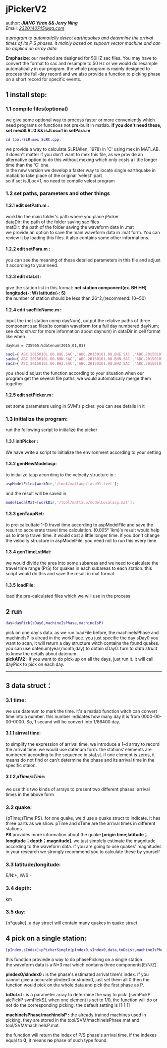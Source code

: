 # jPickerV2

author: ***JIANG Yiran && Jerry Ning***   
Email: *2320140745@qq.com*  

*a program to automaticlly detect earthquakes and determine the arrival times of its P S phases. it mainly based on supoort vector machine and can be applied on array data.*  

**Emphasize**: our method are designed for 50HZ sac files. You may have to convert the format to sac and resample to 50 Hz or we would do resample automatically in our program. the whole program is mainly designed to process the full-day record and we also provide a function to picking phase on a short record for specific events.   

## 1 install step:

### 1.1 compile files(optional)
we give some optional way to process faster or more conveniently which need programs or functions not pre-built in matlab.
**if you don't need these, set mexSLR=0 && isJLoc=1 in setPara.m**

```matlab
cd tool/SLR;mex SLRC.cpp; 
```
we provide a way to calculate SLR(Allen, 1978) in 'C' using mex in MATLAB. it doesn't matter if you don't want to mex this file, as we provide an alternative option to do this without mexing which only costs a little longer time than the 'C' one.        
in the new version we develop a faster way to locate single earthquake in matlab to take place of the original 'velest' part  
so if set isJLoc=1, no need to compile velest program 


### 1.2 set paths, parameters and other things

#### 1.2.1 edit setPath.m :
workDir: the main folder's path where you place jPicker  
dataDir: the path of the folder saving sac files  
matDir:  the path of the folder saving the waveform data in .mat   
we provide an option to save the main waveform data in .mat form. You can review it by loading this files. it also contains some other informations. 
#### 1.2.2 edit setPara.m :
you can see the meaning of these detailed parameters in this file and adjust it according to your need.
#### 1.2.3 edit staLst : 
give the station list in this format: **net station component(ex. BH HH) longitude(-: W) latitude(-: S)**  
the number of station should be less than 26^2;(recommend: 10~50)   

#### 1.2.4 edit sacFileName.m  :
input the (net station comp dayNum), output the relative paths of three component sac files(to contain waveform for a full day numbered dayNum; see *data struct* for more information about daynum) in dataDir in cell format
like when
```maltab
dayNum = 735965;%datenum(2015,01,01)
```
```matlab 
sacE={'ABC.20150101.00.BHE.SAC','ABC.20150101.08.BHE.SAC','ABC.20150101.16.BHE.SAC'}
sacN={'ABC.20150101.00.BHN.SAC','ABC.20150101.08.BHN.SAC','ABC.20150101.16.BHN.SAC'}
sacZ={'ABC.20150101.00.BHZ.SAC','ABC.20150101.08.BHZ.SAC','ABC.20150101.16.BHZ.SAC'}
```
you should adjust the function according to your situation.when our program get the several file paths, we would automatically merge them together
#### 1.2.5 edit setPicker.m :
set some parameters using in SVM's picker. you can see details in it
### 1.3 initialize the program:
run the following script to initialize the picker  
#### 1.3.1 initPicker : 
We have write a script to initialize the environment according to your setting  
#### 1.3.2 genNewModelasp: 
to initialize taup acorrding to the velocity structure in :
```matlab
aspModelFile=[workDir,'/tool/mattaup/iasp91.tvel'];
```
and the result will be saved in
```matlab
modelLocalMat=[workDir,'/tool/mattaup/modelLocalasp.mat'];
```  
#### 1.3.3 genTaupNet: 
to pre-calcultate 1-D travel time according to aspModelFile and save the result to accelerate travel time calculation. (0.005° 1km)'s result would help us to interp travel time. it would cost a little longer time. if you don't change the velocity structure in aspModelFile, you need not to run this every time  
#### 1.3.4 genTimeLstMat:
we would divide the area into some subareas and we need to calculate the travel time range (P/S) for quakes in each subareas to each station. this script would do this and save the result in mat format
#### 1.3.5 loadFile:   
load the pre-calculated files which we will use in the process  
## 2 run  
```matlab
day=dayPick(sDay0,machineIsPhase,machineIsP) 
```  
pick on one day's data. as we run loadFile before, the machineIsPhase and machineIsP is alread in the workPlace. you just specific the day sDay0 you want to scan, it will return a day structure witch contains the found quakes. you can use datenum(year,month,day) to obtain sDay0. turn to *data struct* to know the details about datenum.  
**pickAIV2** : if you want to do pick-up on all the days, just run it. it will call dayPick to pick on each day.   

---

## 3 data struct：  
### 3.1 time: 
we use datenum to mark the time. it's a matlab function witch can convert time into a number. this number indicates how many day it is from 0000-00-00-0000. So, 1 secand will be convert into 1/86400 day.

#### 3.1.1 airrval time: 
to simplify the expression of arrival time, we introduce a 1-d array to record the arrival time. we would use datenum form. the stations‘ elements are numbered according to the sequence in staLst. if one element is zeros, it means do not find or can't determine the phase and its arrival time in the specific staion.
##### 3.1.2 pTime/sTime: 
we use this two kinds of arrays to present two different phases' arrival times in the above form

### 3.2 quake: 
{pTime;sTime;PS}. 
for one quake, we'd use a quake struct to indicate. it has three parts as we show. pTime and sTime are the arrival times in different stations.  
**PS** provides more information about the quake **[origin time;latitude；longitude；depth；magnitude]**. we just simplely estimate the magnitude according to the waveform data. if you are going to use quakes' magnitudes in your research we strongly recommend you to calculate these by yourself

### 3.3 latitude/longitude: 
E/N:+, W/S:-

### 3.4 depth: 
km

### 3.5 day: 
{n*quake}. a day struct will contain many quakes in quake struct.   

## 4 pick on a single station:  

```matlab
[pIndex,sIndex]=pPickerSingle(pIndex0,sIndex0,data,toDoLst,machineIsPhase,machineIsP)
```
this function proviede a way to do phasePicking on a single station.   
the waveform data is a N*3 mat which contains three components(E/N/Z).  

**pIndex0/sIndex0 :** is the phase's estimated arrival time's index. if you cannot give a accurate pIndex0 or sIndex0, just set them all 0 then the function would pick on the whole data and pick the first phase as P.  

**toDoLst :** is a parameter array to determine the way to pick: [svmPickP aicPickP svmPickS]. when one element is set to 1/0, the function will do or not do the corresponding picking. the default setting is [1 1 1]   

**machineIsPhase/machineIsP :** the already trained machines used in picking. they are stored in the tool/SVM/machineIsPhase.mat and tool/SVM/machineIsP.mat  

the function will return the index of P/S phase's arrival time. if the indexes equal to **0**, it means **no** phase of such type found.  